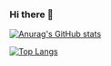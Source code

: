 ### Hi there 👋
[![Anurag's GitHub stats](https://github-readme-stats.vercel.app/api?username=LubnaAbidah&show_icons=true&theme=gotham)](https://github.com/LubnaAbidah/github-readme-stats)

[![Top Langs](https://github-readme-stats.vercel.app/api/top-langs/?username=LubnaAbidah&layout=compact)](https://github.com/LubnaAbidah/github-readme-stats)

<!--
**LubnaAbidah/LubnaAbidah** is a ✨ _special_ ✨ repository because its `README.md` (this file) appears on your GitHub profile.

Here are some ideas to get you started:

- 🔭 I’m currently working on ...
- 🌱 I’m currently learning ...
- 👯 I’m looking to collaborate on ...
- 🤔 I’m looking for help with ...
- 💬 Ask me about ...
- 📫 How to reach me: ...
- 😄 Pronouns: ...
- ⚡ Fun fact: ...
-->
